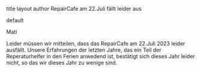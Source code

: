 title 	layout 	author
RepairCafe am 22.Juli fällt leider aus
	
default
	
Mati

Leider müssen wir mitteilen, dass das RepairCafe am 22.Juli 2023 leider ausfällt. Unsere Erfahrungen der letzten Jahre, das ein Teil der Reperaturhelfer in den Ferien anwedend ist, bestätigt sich dieses Jahr leider nicht, so das wir dieses Jahr zu wenige sind.
